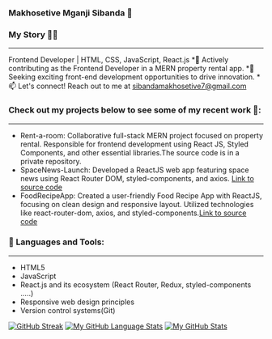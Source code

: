 ### Makhosetive Mganji Sibanda 👋

### My Story 🐱‍💻
------------------------------------------------------------------------------------------------------------------------------------------------------------
Frontend Developer | HTML, CSS, JavaScript, React.js
*🌱 Actively contributing as the Frontend Developer in a MERN property rental app.
*💼 Seeking exciting front-end development opportunities to drive innovation.
*📫 Let's connect! Reach out to me at sibandamakhosetive7@gmail.com

### Check out my projects below to see some of my recent work 🌟:
--------------------------------------------------------------------------------------------------------------------------------------------------------------------
* Rent-a-room: Collaborative full-stack MERN project focused on property rental. Responsible for frontend development using React JS, Styled Components, and other essential libraries.The source code is in a private repository.
* SpaceNews-Launch: Developed a ReactJS web app featuring space news using React Router DOM, styled-components, and axios. [Link to source code](https://github.com/Makhosetive7/SpaceNews-Launch)
* FoodRecipeApp: Created a user-friendly Food Recipe App with ReactJS, focusing on clean design and responsive layout. Utilized technologies like react-router-dom, axios, and styled-components.[Link to source code](https://github.com/Makhosetive7/react-recipe-app)

### 🚀 Languages and Tools:
-----------------------------------------------------------------------------------------------------------------------------------------------------------
* HTML5
* JavaScript
* React.js and its ecosystem (React Router, Redux, styled-components .....)
* Responsive web design principles
* Version control systems(Git)

[![GitHub Streak](https://streak-stats.demolab.com?user=Makhosetive7&theme=react&card_width=525)](https://git.io/streak-stats)
[![My GitHub Language Stats](https://github-readme-stats.vercel.app/api/top-langs/?username=Makhosetive7&langs_count=5&theme=tokyonight)]()
[![My GitHub Stats](https://github-readme-stats.vercel.app/api/?username=Makhosetive7&count_private=true&theme=tokyonight&showicons=true)]()

